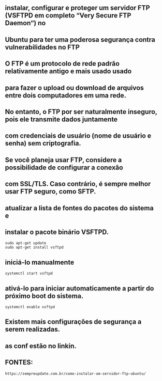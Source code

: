 
## instalar, configurar e proteger um servidor FTP (VSFTPD em completo “Very Secure FTP Daemon“) no 
## Ubuntu para ter uma poderosa segurança contra vulnerabilidades no FTP


## O FTP é um protocolo de rede padrão relativamente antigo e mais usado usado 
## para fazer o upload ou download de arquivos entre dois computadores em uma rede. 
## No entanto, o FTP por ser naturalmente inseguro, pois ele transmite dados juntamente 
## com credenciais de usuário (nome de usuário e senha) sem criptografia.


## Se você planeja usar FTP, considere a possibilidade de configurar a conexão 
## com SSL/TLS. Caso contrário, é sempre melhor usar FTP seguro, como SFTP.



## atualizar a lista de fontes do pacotes do sistema  e 
## instalar o pacote binário VSFTPD.
	sudo apt-get update
	sudo apt-get install vsftpd

## iniciá-lo manualmente
	systemctl start vsftpd

## ativá-lo para iniciar automaticamente a partir do próximo boot do sistema.
	systemctl enable vsftpd



## Existem mais configurações de segurança a serem realizadas.
## as conf estão no linkin.
## FONTES:
	https://sempreupdate.com.br/como-instalar-um-servidor-ftp-ubuntu/

